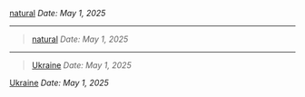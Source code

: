 [natural](https://www.bbc.com/news/articles/c5ypw7pn9q3o)
*Date: May 1, 2025*

---

> [natural](https://www.bbc.com/news/articles/c5ypw7pn9q3o)
> *Date: May 1, 2025*

---

> [Ukraine](https://www.bbc.com/news/articles/c5ypw7pn9q3o)
> *Date: May 1, 2025*

[Ukraine](https://www.bbc.com/news/articles/c5ypw7pn9q3o)
*Date: May 1, 2025*
